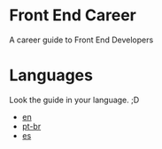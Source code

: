 # Front End Career

A career guide to Front End Developers

# Languages

Look the guide in your language. ;D

* [en](/en)
* [pt-br](/pt-br)
* [es](/es)

